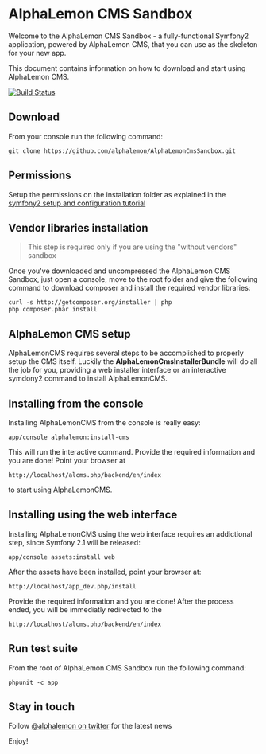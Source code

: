 AlphaLemon CMS Sandbox
======================

Welcome to the AlphaLemon CMS Sandbox - a fully-functional Symfony2
application, powered by AlphaLemon CMS, that you can use as the skeleton
for your new app.

This document contains information on how to download and start using AlphaLemon CMS.

[![Build Status](https://secure.travis-ci.org/alphalemon/AlphaLemonCmsSandbox.png)](http://travis-ci.org/alphalemon/AlphaLemonCmsSandbox)


Download
--------

From your console run the following command:

    git clone https://github.com/alphalemon/AlphaLemonCmsSandbox.git


Permissions
-----------
Setup the permissions on the installation folder as explained in the [symfony2 setup and configuration
tutorial](http://symfony.com/doc/current/book/installation.html#configuration-and-setup)


Vendor libraries installation
-----------------------------

> This step is required only if you are using the "without vendors" sandbox

Once you've downloaded and uncompressed the AlphaLemon CMS Sandbox, just open a console,
move to the root folder and give the following command to download composer and install
the required vendor libraries:

    curl -s http://getcomposer.org/installer | php
    php composer.phar install


AlphaLemon CMS setup
--------------------

AlphaLemonCMS requires several steps to be accomplished to properly setup the CMS itself. Luckily
the **AlphaLemonCmsInstallerBundle** will do all the job for you, providing a web installer interface
or an interactive symdony2 command to install AlphaLemonCMS.

Installing from the console
---------------------------
Installing AlphaLemonCMS from the console is really easy:

    app/console alphalemon:install-cms

This will run the interactive command. Provide the required information and you are done! Point
your browser at

    http://localhost/alcms.php/backend/en/index

to start using AlphaLemonCMS.

Installing using the web interface
----------------------------------
Installing AlphaLemonCMS using the web interface requires an addictional step, since Symfony 2.1
will be released:

    app/console assets:install web

After the assets have been installed, point your browser at:

    http://localhost/app_dev.php/install

Provide the required information and you are done! After the process ended, you will be immediatly
redirected to the

    http://localhost/alcms.php/backend/en/index

Run test suite
--------------
From the root of AlphaLemon CMS Sandbox run the following command:

    phpunit -c app

Stay in touch
-------------
Follow [@alphalemon on twitter](https://twitter.com/alphalemon) for the latest news

Enjoy!